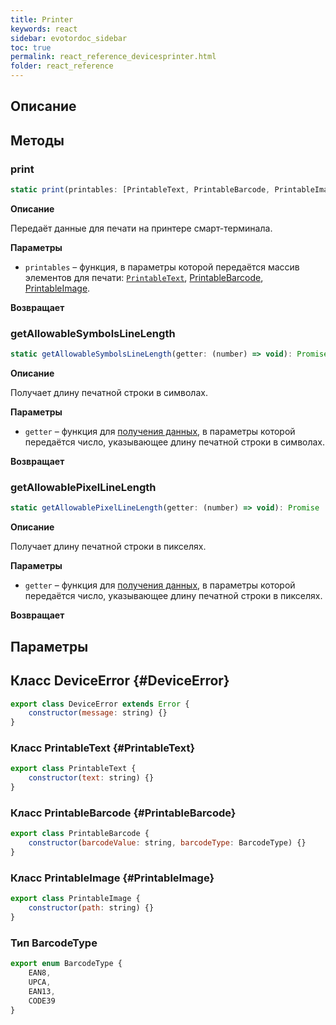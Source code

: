 ```yaml
---
title: Printer
keywords: react
sidebar: evotordoc_sidebar
toc: true
permalink: react_reference_devicesprinter.html
folder: react_reference
---
```


## Описание

## Методы

### print

```js
static print(printables: [PrintableText, PrintableBarcode, PrintableImage]): Promise
```

**Описание**

Передаёт данные для печати на принтере смарт-терминала.

**Параметры**

* `printables` – функция, в параметры которой передаётся массив элементов для печати: [`PrintableText`](.react_reference_devicesprinter.html#PrintableText), [PrintableBarcode](./react_reference_devicesprinter.html#PrintableBarcode), [PrintableImage](./react_reference_devicesprinter.html#PrintableImage).

**Возвращает**

### getAllowableSymbolsLineLength

```js
static getAllowableSymbolsLineLength(getter: (number) => void): Promise
```

**Описание**

Получает длину печатной строки в символах.

**Параметры**

* `getter` – функция для [получения данных](./doc_react_getter.html), в параметры которой передаётся число, указывающее длину печатной строки в символах.

**Возвращает**

### getAllowablePixelLineLength

```js
static getAllowablePixelLineLength(getter: (number) => void): Promise
```

**Описание**

Получает длину печатной строки в пикселях.

**Параметры**

* `getter` – функция для [получения данных](./doc_react_getter.html), в параметры которой передаётся число, указывающее длину печатной строки в пикселях.

**Возвращает**


## Параметры

## Класс DeviceError {#DeviceError}

```js
export class DeviceError extends Error {
    constructor(message: string) {}
}
```

### Класс PrintableText {#PrintableText}

```js
export class PrintableText {
    constructor(text: string) {}
}
```

### Класс PrintableBarcode {#PrintableBarcode}

```js
export class PrintableBarcode {
    constructor(barcodeValue: string, barcodeType: BarcodeType) {}
}
```

### Класс PrintableImage {#PrintableImage}

```js
export class PrintableImage {
    constructor(path: string) {}
}
```

### Тип BarcodeType

```js
export enum BarcodeType {
    EAN8,
    UPCA,
    EAN13,
    CODE39
}
```
